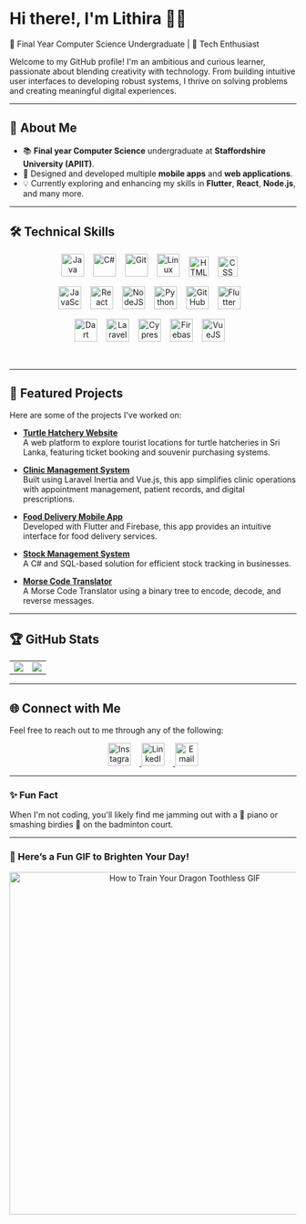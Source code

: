 # Hi there!, I'm Lithira 👨‍💻

🌟 Final Year Computer Science Undergraduate | 🎨 Tech Enthusiast

Welcome to my GitHub profile! I'm an ambitious and curious learner, passionate about blending creativity with technology. From building intuitive user interfaces to developing robust systems, I thrive on solving problems and creating meaningful digital experiences.

---

## 🚀 About Me
- 📚 **Final year Computer Science** undergraduate at **Staffordshire University (APIIT)**.
- 🎨 Designed and developed multiple **mobile apps** and **web applications**.
- 💡 Currently exploring and enhancing my skills in **Flutter**, **React**, **Node.js**, and many more.

---

## 🛠️ Technical Skills

<p align="center">
  <img alt="Java" width="40px" style="padding-right: 12px;" src="https://cdn.jsdelivr.net/gh/devicons/devicon/icons/java/java-original.svg"/>
  <img alt="C#" width="40px" style="padding-right: 12px;" src="https://cdn.jsdelivr.net/gh/devicons/devicon@latest/icons/csharp/csharp-original.svg"/>
  <img alt="Git" width="40px" style="padding-right: 12px;" src="https://cdn.jsdelivr.net/gh/devicons/devicon/icons/git/git-original.svg" />
  <img alt="Linux" width="40px" style="padding-right: 12px;" src="https://cdn.jsdelivr.net/gh/devicons/devicon/icons/linux/linux-original.svg" />
  <img alt="HTML" width="35px" style="padding-right: 12px;" src="https://cdn.jsdelivr.net/gh/devicons/devicon/icons/html5/html5-plain.svg" />
  <img alt="CSS" width="35px" style="padding-right: 12px;" src="https://cdn.jsdelivr.net/gh/devicons/devicon/icons/css3/css3-plain.svg" />
</p>

<p align="center">
  <img alt="JavaScript" width="40px" style="padding-right: 12px;" src="https://cdn.jsdelivr.net/gh/devicons/devicon/icons/javascript/javascript-plain.svg" />
  <img alt="React" width="40px" style="padding-right: 12px;" src="https://cdn.jsdelivr.net/gh/devicons/devicon/icons/react/react-original.svg" />
  <img alt="NodeJS" width="40px" style="padding-right: 12px;" src="https://cdn.jsdelivr.net/gh/devicons/devicon/icons/nodejs/nodejs-original.svg" />
  <img alt="Python" width="40px" style="padding-right: 12px;" src="https://cdn.jsdelivr.net/gh/devicons/devicon/icons/python/python-plain.svg" />
  <img alt="GitHub" width="40px" style="padding-right: 12px;" src="https://img.icons8.com/ios11/512/FFFFFF/github.png" />
  <img alt="Flutter" width="40px" style="padding-right: 12px;" src="https://cdn.jsdelivr.net/gh/devicons/devicon@latest/icons/flutter/flutter-original.svg" />
</p>

<p align="center">
  <img alt="Dart" width="40px" style="padding-right: 12px;" src="https://cdn.jsdelivr.net/gh/devicons/devicon@latest/icons/dart/dart-original.svg" />
  <img alt="Laravel" width="40px" style="padding-right: 12px;" src="https://cdn.jsdelivr.net/gh/devicons/devicon@latest/icons/laravel/laravel-original.svg" />
  <img alt="Cypress" width="40px" style="padding-right: 12px;" src="https://cdn.jsdelivr.net/gh/devicons/devicon@latest/icons/cypressio/cypressio-original.svg" />
  <img alt="Firebase" width="40px" style="padding-right: 12px;" src="https://cdn.jsdelivr.net/gh/devicons/devicon@latest/icons/firebase/firebase-original.svg" />
  <img alt="VueJS" width="40px" style="padding-right: 12px;" src="https://cdn.jsdelivr.net/gh/devicons/devicon@latest/icons/vuejs/vuejs-original.svg" />
</p>

<br />

---

## 🌟 Featured Projects

Here are some of the projects I've worked on:

- **[Turtle Hatchery Website](https://github.com/lithirasilva/WDOS2-github.io)**  
  A web platform to explore tourist locations for turtle hatcheries in Sri Lanka, featuring ticket booking and souvenir purchasing systems.

- **[Clinic Management System](https://github.com/lithirasilva/Solo-Med)**  
  Built using Laravel Inertia and Vue.js, this app simplifies clinic operations with appointment management, patient records, and digital prescriptions.

- **[Food Delivery Mobile App](https://github.com/lithirasilva/dishdash-cb0120203)**  
  Developed with Flutter and Firebase, this app provides an intuitive interface for food delivery services.

- **[Stock Management System](https://github.com/lithirasilva/Stockmngsys)**  
  A C# and SQL-based solution for efficient stock tracking in businesses.

- **[Morse Code Translator](https://github.com/lithirasilva/Morse-Code-Translator)**  
  A Morse Code Translator using a binary tree to encode, decode, and reverse messages.

---


## 🏆 GitHub Stats

<p align="center">
  <table>
    <tr>
      <td>
        <img src="https://github-readme-stats.vercel.app/api?username=lithirasilva&show_icons=true&count_private=true&hide_title=true&theme=radical" />
      </td>
      <td>
        <img src="https://github-readme-stats.vercel.app/api/top-langs/?username=lithirasilva&layout=compact&theme=radical" />
      </td>
    </tr>
  </table>
</p>

---

## 🌐 Connect with Me

Feel free to reach out to me through any of the following:

<p align="center">
  <a href="https://www.instagram.com/lithira.silva/" target="_blank" >
    <img src="https://upload.wikimedia.org/wikipedia/commons/thumb/9/95/Instagram_logo_2022.svg/1200px-Instagram_logo_2022.svg.png" alt="Instagram" width="40" style="border: none; outline: none; padding-right: 15px;" />
  </a>
  <a href="https://www.linkedin.com/in/lithira-silva" target="_blank">
    <img src="https://cdn.jsdelivr.net/gh/devicons/devicon@latest/icons/linkedin/linkedin-original.svg" alt="LinkedIn" width="40" style="padding-right: 15px;" />
  </a>
  <a href="mailto:lithira.uthsara@gmail.com">
    <img src="https://img.icons8.com/color/452/gmail-new.png" alt="Email" width="40" style="border: none; outline: none;" />
  </a>
</p>

---

### ✨ Fun Fact

When I'm not coding, you'll likely find me jamming out with a 🎹 piano or smashing birdies 🏸 on the badminton court.

---

### 🎉 Here’s a Fun GIF to Brighten Your Day!

<p align="center">
  <img src="https://media1.tenor.com/m/65WLS0vxcEEAAAAd/how-to-train-your-dragon-toothless.gif" alt="How to Train Your Dragon Toothless GIF" width="600" />
</p>




